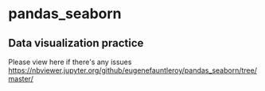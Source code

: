 # pandas_seaborn
## Data visualization practice

Please view here if there's any issues
https://nbviewer.jupyter.org/github/eugenefauntleroy/pandas_seaborn/tree/master/

